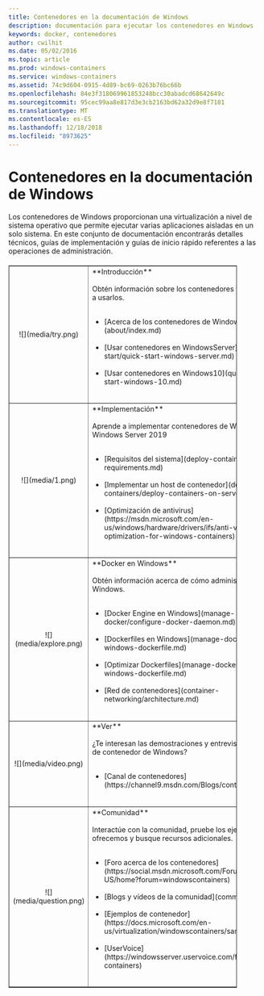```yaml
---
title: Contenedores en la documentación de Windows
description: documentación para ejecutar los contenedores en Windows
keywords: docker, contenedores
author: cwilhit
ms.date: 05/02/2016
ms.topic: article
ms.prod: windows-containers
ms.service: windows-containers
ms.assetid: 74c9d604-0915-4d89-bc69-0263b76bc66b
ms.openlocfilehash: 84e3f318069961853248bcc30abadcd68642649c
ms.sourcegitcommit: 95cec99aa8e817d3e3cb2163bd62a32d9e8f7181
ms.translationtype: MT
ms.contentlocale: es-ES
ms.lasthandoff: 12/18/2018
ms.locfileid: "8973625"
---
```

# <a name="containers-on-windows-documentation"></a>Contenedores en la documentación de Windows

Los contenedores de Windows proporcionan una virtualización a nivel de sistema operativo que permite ejecutar varias aplicaciones aisladas en un solo sistema. En este conjunto de documentación encontrarás detalles técnicos, guías de implementación y guías de inicio rápido referentes a las operaciones de administración.

<table border="1" style="background-color:FFFFCC;border-collapse:collapse;border:1px solid FFCC00;color:000000;width:90%; margin-top: 20px" cellpadding="25" cellspacing="5">
<tr>
<td ><center>![](media/try.png)</center></td>
<td>**Introducción**<br /><br />
Obtén información sobre los contenedores y luego empieza a usarlos.<br /><br />
<ul>
<li>[Acerca de los contenedores de Windows](about/index.md)<br /><br /></li>
<li>[Usar contenedores en WindowsServer](quick-start/quick-start-windows-server.md)<br /><br /></li>
<li>[Usar contenedores en Windows10](quick-start/quick-start-windows-10.md)<br /><br /></li>
</ul>
</td>
</tr>
<tr>
<td ><center>![](media/1.png)</center></td>
<td>**Implementación**<br /><br />
Aprende a implementar contenedores de Windows en Windows Server 2019<br /><br />
<ul>
<li>[Requisitos del sistema](deploy-containers/system-requirements.md)<br /><br /></li>
<li>[Implementar un host de contenedor](deploy-containers/deploy-containers-on-server.md)<br /><br /></li>
<li>[Optimización de antivirus](https://msdn.microsoft.com/en-us/windows/hardware/drivers/ifs/anti-virus-optimization-for-windows-containers)<br /><br /></li>
</ul>
</td>
</tr>

<tr>
<td ><center>![](media/explore.png)</center></td>
<td>**Docker en Windows**<br /><br />
Obtén información acerca de cómo administrar Docker en Windows.<br /><br />
<ul>
<li>[Docker Engine en Windows](manage-docker/configure-docker-daemon.md)<br /><br /></li>
<li>[Dockerfiles en Windows](manage-docker/manage-windows-dockerfile.md)<br /><br /></li>
<li>[Optimizar Dockerfiles](manage-docker/optimize-windows-dockerfile.md)<br /><br /></li>
<li>[Red de contenedores](container-networking/architecture.md)<br /><br /></li>
</ul>
</td>
</tr>

<tr>
<td ><center>![](media/video.png)</center></td>
<td>**Ver**<br /><br />
¿Te interesan las demostraciones y entrevistas del equipo de contenedor de Windows?<br /><br />
<ul>
<li>[Canal de contenedores](https://channel9.msdn.com/Blogs/containers)</li>
</ul>
<br />
</td>
</tr>

<tr>
<td ><center>![](media/question.png)</center></td>
<td>**Comunidad**<br /><br />
Interactúe con la comunidad, pruebe los ejemplos que le ofrecemos y busque recursos adicionales.<br /><br />
<ul>
<li>[Foro acerca de los contenedores](https://social.msdn.microsoft.com/Forums/en-US/home?forum=windowscontainers)<br /><br /></li>
<li>[Blogs y vídeos de la comunidad](communitylinks.md)<br /><br /></li>
<li>[Ejemplos de contenedor](https://docs.microsoft.com/en-us/virtualization/windowscontainers/samples)<br /><br /></li>
<li>[UserVoice](https://windowsserver.uservoice.com/forums/304624-containers)<br /><br /></li>
</ul>
</td>
</tr>
</table>
